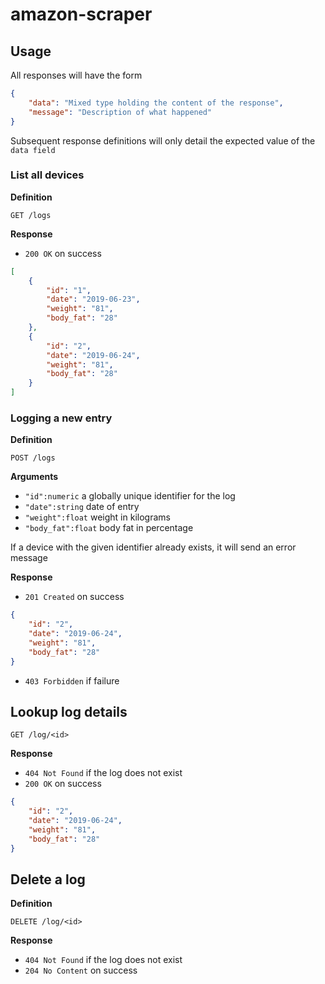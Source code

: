 # amazon-scraper

## Usage

All responses will have the form

```json
{
    "data": "Mixed type holding the content of the response",
    "message": "Description of what happened"
}
```

Subsequent response definitions will only detail the expected value of the `data field`

### List all devices

**Definition**

`GET /logs`

**Response**

- `200 OK` on success

```json
[
    {
        "id": "1",
        "date": "2019-06-23",
        "weight": "81",
        "body_fat": "28"
    },
    {
        "id": "2",
        "date": "2019-06-24",
        "weight": "81",
        "body_fat": "28"
    }
]
```

### Logging a new entry

**Definition**

`POST /logs`

**Arguments**

- `"id":numeric` a globally unique identifier for the log
- `"date":string` date of entry
- `"weight":float` weight in kilograms
- `"body_fat":float` body fat in percentage

If a device with the given identifier already exists, it will send an error message

**Response**

- `201 Created` on success

```json
{
    "id": "2",
    "date": "2019-06-24",
    "weight": "81",
    "body_fat": "28"
}
```
- `403 Forbidden` if failure


## Lookup log details

`GET /log/<id>`

**Response**

- `404 Not Found` if the log does not exist
- `200 OK` on success

```json
{
    "id": "2",
    "date": "2019-06-24",
    "weight": "81",
    "body_fat": "28"
}
```

## Delete a log

**Definition**

`DELETE /log/<id>`

**Response**

- `404 Not Found` if the log does not exist
- `204 No Content` on success
